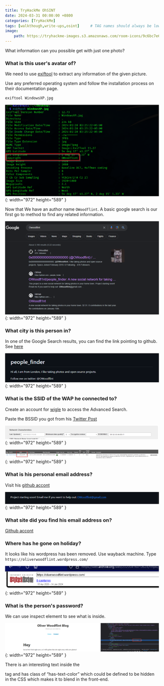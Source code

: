 ```yaml
---
title: TryHackMe OhSINT
date: 2024-03-31 00:00:00 +0800
categories: [TryHackMe]
tags: [walkthough,write-ups,osint]     # TAG names should always be lowercase
image:
    path: https://tryhackme-images.s3.amazonaws.com/room-icons/9c6bc7e6db746ea68ecaa99e328923f1.png
---
```


What information can you possible get with just one photo?

### **What is this user's avatar of?**

We need to use [exiftool](https://exiftool.org/) to extract any information of the given picture.

Use any preferred operating system and follow the installation process on their documentation page.

```bash
exiftool WindowsXP.jpg
```

![Desktop View](/assets/images/ohsint/name.png){: width="972" height="589" }

Now that We have an author name `OWoodflint`. A basic google search is our first go to method to find any related information.

![Desktop View](/assets/images/ohsint/google.png){: width="972" height="589" }

### **What city is this person in?**

In one of the Google Search results, you can find the link pointing to github. See [here](https://github.com/OWoodfl1nt/people_finder)

![Desktop View](/assets/images/ohsint/peoplefinder.png){: width="972" height="589" }

### **What is the SSID of the WAP he connected to?**
Create an account for [wigle](https://wigle.net/) to access the Advanced Search.

Paste the BSSID you got from his [Twitter Post](https://twitter.com/OWoodflint/status/1102220421091463168)

![Desktop View](/assets/images/ohsint/ssid.png){: width="972" height="589" }

![Desktop View](/assets/images/ohsint/ssid2.png){: width="972" height="589" }

### **What is his personal email address?**
Visit his [github accont](https://github.com/OWoodfl1nt/people_finder)

![Desktop View](/assets/images/ohsint/email.png){: width="972" height="589" }

### **What site did you find his email address on?**
[Github accont](https://github.com/OWoodfl1nt/people_finder)

### **Where has he gone on holiday?**

It looks like his wordpress has been removed. Use wayback machine. Type `https://oliverwoodflint.wordpress.com/`

![Desktop View](/assets/images/ohsint/holiday.png){: width="972" height="589" }

### **What is the person's password?**

We can use inspect element to see what is inside.

![Desktop View](/assets/images/ohsint/hidden.png){: width="972" height="589" }

There is an interesting text inside the <p> tag and has class of “has-text-color” which could be defined to be hidden in the CSS which makes it to blend in the front-end.